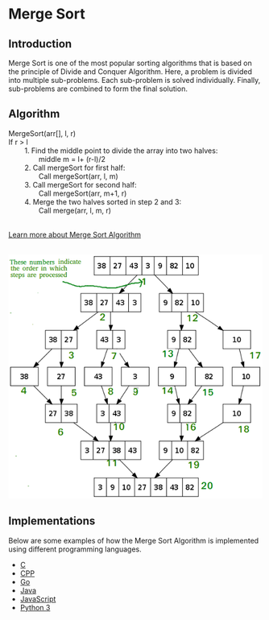# Merge Sort

## Introduction

Merge Sort is one of the most popular sorting algorithms that is based on the principle of Divide and Conquer Algorithm.
Here, a problem is divided into multiple sub-problems. Each sub-problem is solved individually. Finally, sub-problems are combined to form the final solution.

## Algorithm

MergeSort(arr[], l,  r) <br>
If r > l <br>
&emsp;&emsp; 1. Find the middle point to divide the array into two halves:  <br>
&emsp;&emsp;&emsp;&emsp; middle m = l+ (r-l)/2 <br>
&emsp;&emsp; 2. Call mergeSort for first half: <br>
&emsp;&emsp;&emsp;&emsp; Call mergeSort(arr, l, m) <br>
&emsp;&emsp; 3. Call mergeSort for second half: <br>
&emsp;&emsp;&emsp;&emsp; Call mergeSort(arr, m+1, r) <br>
&emsp;&emsp; 4. Merge the two halves sorted in step 2 and 3: <br>
&emsp;&emsp;&emsp;&emsp; Call merge(arr, l, m, r) <br>

<br>[Learn more about Merge Sort Algorithm](https://www.geeksforgeeks.org/merge-sort/)

<br>![alt text](../../doc-assets/imgs/ar-msrt/merge-sort.png)

## Implementations

Below are some examples of how the Merge Sort Algorithm is implemented using different programming languages.

-   [C](https://github.com/FOSS-UCSC/FOSSALGO/blob/master/algorithms/ar-msrt/c/merge_sort.c)
-   [CPP](https://github.com/FOSS-UCSC/FOSSALGO/blob/master/algorithms/ar-msrt/cpp/merge_sort.cpp)
-   [Go](https://github.com/FOSS-UCSC/FOSSALGO/blob/master/algorithms/ar-msrt/golang/merge_sort.go)
-   [Java](https://github.com/FOSS-UCSC/FOSSALGO/blob/master/algorithms/ar-msrt/java/MergeSort.java)
-   [JavaScript](https://github.com/FOSS-UCSC/FOSSALGO/blob/master/algorithms/ar-msrt/javascript/merge_sort.js)
-   [Python 3](https://github.com/FOSS-UCSC/FOSSALGO/blob/master/algorithms/ar-msrt/python3/merge_sort.py)
